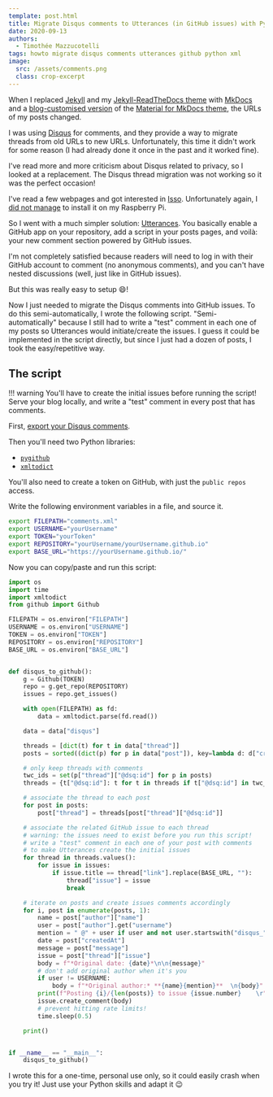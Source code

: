 ```yaml
---
template: post.html
title: Migrate Disqus comments to Utterances (in GitHub issues) with Python
date: 2020-09-13
authors:
  - Timothée Mazzucotelli
tags: howto migrate disqus comments utterances github python xml
image:
  src: /assets/comments.png
  class: crop-excerpt
---
```


When I replaced [Jekyll](https://jekyllrb.com/) and my [Jekyll-ReadTheDocs theme](https://github.com/pawamoy/jekyll-readthedocs/) with [MkDocs](https://www.mkdocs.org/) and a [blog-customised version](https://github.com/pawamoy/website) of the [Material for MkDocs theme](https://squidfunk.github.io/mkdocs-material/), the URLs of my posts changed.

I was using [Disqus](https://disqus.com) for comments, and they provide a way to migrate threads from old URLs to new URLs. Unfortunately, this time it didn't work for some reason (I had already done it once in the past and it worked fine).

I've read more and more criticism about Disqus related to privacy, so I looked at a replacement. The Disqus thread migration was not working so it was the perfect occasion!

I've read a few webpages and got interested in [Isso](https://posativ.org/isso/). Unfortunately again, I [did not manage](https://github.com/posativ/isso/issues/671) to install it on my Raspberry Pi.

So I went with a much simpler solution: [Utterances](https://utteranc.es/). You basically enable a GitHub app on your repository, add a script in your posts pages, and voilà: your new comment section powered by GitHub issues.

<!--more-->

I'm not completely satisfied because readers will need to log in with their GitHub account to comment (no anonymous comments), and you can't have nested discussions (well, just like in GitHub issues).

But this was really easy to setup :smile:!

Now I just needed to migrate the Disqus comments into GitHub issues. To do this semi-automatically, I wrote the following script. "Semi-automatically" because I still had to write a "test" comment in each one of my posts so Utterances would initiate/create the issues. I guess it could be implemented in the script directly, but since I just had a dozen of posts, I took the easy/repetitive way.

## The script

!!! warning
    You'll have to create the initial issues before running the script! Serve your blog locally, and write a "test" comment in every post that has comments.

First, [export your Disqus comments](https://help.disqus.com/en/articles/1717164-comments-export).

Then you'll need two Python libraries:

- [`pygithub`](https://pypi.org/project/PyGithub/)
- [`xmltodict`](https://pypi.org/project/xmltodict/)

You'll also need to create a token on GitHub, with just the `public repos` access.

Write the following environment variables in a file, and source it.

```bash
export FILEPATH="comments.xml"
export USERNAME="yourUsername"
export TOKEN="yourToken"
export REPOSITORY="yourUsername/yourUsername.github.io"
export BASE_URL="https://yourUsername.github.io/"
```

Now you can copy/paste and run this script:

```python
import os
import time
import xmltodict
from github import Github

FILEPATH = os.environ["FILEPATH"]
USERNAME = os.environ["USERNAME"]
TOKEN = os.environ["TOKEN"]
REPOSITORY = os.environ["REPOSITORY"]
BASE_URL = os.environ["BASE_URL"]


def disqus_to_github():
    g = Github(TOKEN)
    repo = g.get_repo(REPOSITORY)
    issues = repo.get_issues()

    with open(FILEPATH) as fd:
        data = xmltodict.parse(fd.read())

    data = data["disqus"]

    threads = [dict(t) for t in data["thread"]]
    posts = sorted((dict(p) for p in data["post"]), key=lambda d: d["createdAt"])

    # only keep threads with comments
    twc_ids = set(p["thread"]["@dsq:id"] for p in posts)
    threads = {t["@dsq:id"]: t for t in threads if t["@dsq:id"] in twc_ids}

    # associate the thread to each post
    for post in posts:
        post["thread"] = threads[post["thread"]["@dsq:id"]]

    # associate the related GitHub issue to each thread
    # warning: the issues need to exist before you run this script!
    # write a "test" comment in each one of your post with comments
    # to make Utterances create the initial issues
    for thread in threads.values():
        for issue in issues:
            if issue.title == thread["link"].replace(BASE_URL, ""):
                thread["issue"] = issue
                break

    # iterate on posts and create issues comments accordingly
    for i, post in enumerate(posts, 1):
        name = post["author"]["name"]
        user = post["author"].get("username")
        mention = " @" + user if user and not user.startswith("disqus_") else ""
        date = post["createdAt"]
        message = post["message"]
        issue = post["thread"]["issue"]
        body = f"*Original date: {date}*\n\n{message}"
        # don't add original author when it's you
        if user != USERNAME:
            body = f"*Original author:* **{name}{mention}**  \n{body}"
        print(f"Posting {i}/{len(posts)} to issue {issue.number}    \r", end="")
        issue.create_comment(body)
        # prevent hitting rate limits!
        time.sleep(0.5)

    print()


if __name__ == "__main__":
    disqus_to_github()
```

I wrote this for a one-time, personal use only, so it could easily crash when you try it! Just use your Python skills and adapt it :wink:

